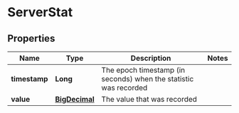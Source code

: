 
# ServerStat

## Properties
Name | Type | Description | Notes
------------ | ------------- | ------------- | -------------
**timestamp** | **Long** | The epoch timestamp (in seconds) when the statistic was recorded | 
**value** | [**BigDecimal**](BigDecimal.md) | The value that was recorded | 



